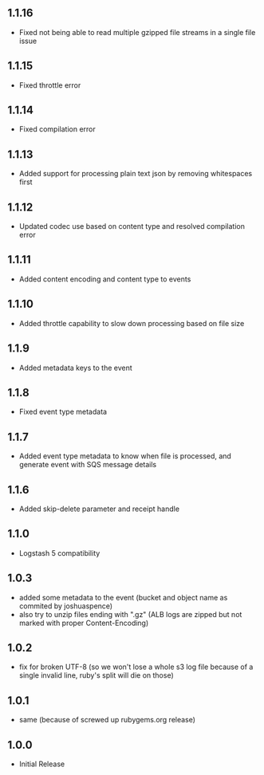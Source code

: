 ## 1.1.16
- Fixed not being able to read multiple gzipped file streams in a single file issue

## 1.1.15
- Fixed throttle error

## 1.1.14
- Fixed compilation error

## 1.1.13
- Added support for processing plain text json by removing whitespaces first

## 1.1.12
- Updated codec use based on content type and resolved compilation error

## 1.1.11
- Added content encoding and content type to events

## 1.1.10
- Added throttle capability to slow down processing based on file size

## 1.1.9
- Added metadata keys to the event

## 1.1.8
- Fixed event type metadata

## 1.1.7
- Added event type metadata to know when file is processed, and generate event with SQS message details

## 1.1.6
- Added skip-delete parameter and receipt handle

## 1.1.0
- Logstash 5 compatibility

## 1.0.3
- added some metadata to the event (bucket and object name as commited by joshuaspence)
- also try to unzip files ending with ".gz" (ALB logs are zipped but not marked with proper Content-Encoding)

## 1.0.2
- fix for broken UTF-8 (so we won't lose a whole s3 log file because of a single invalid line, ruby's split will die on those)

## 1.0.1
- same (because of screwed up rubygems.org release)

## 1.0.0
- Initial Release
